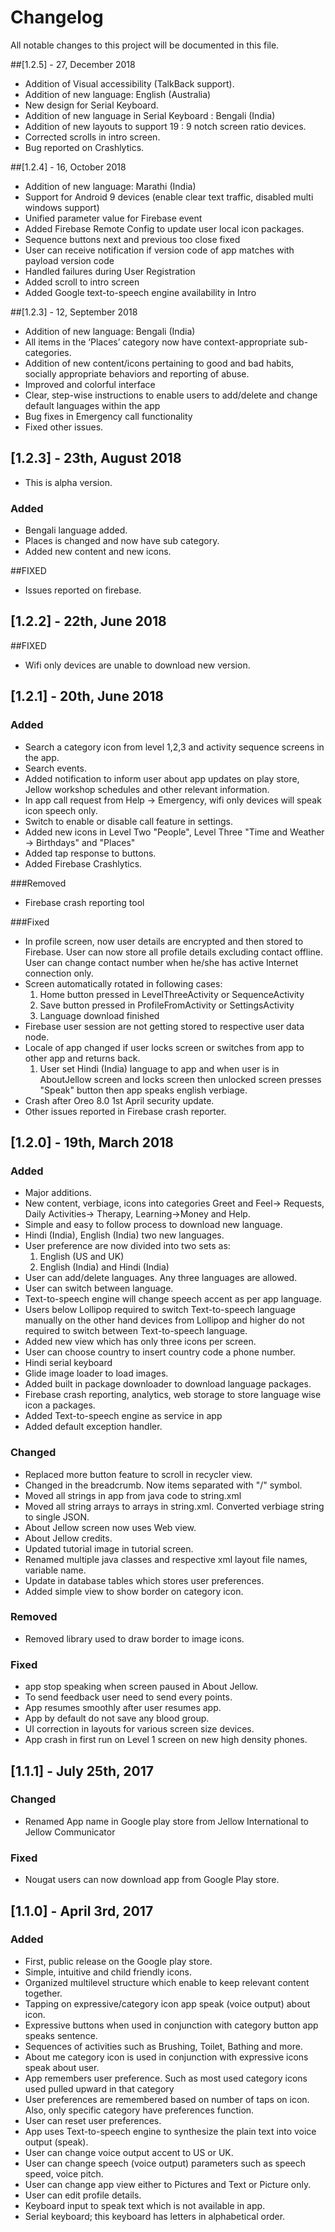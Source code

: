 # Changelog
All notable changes to this project will be documented in this file.

##[1.2.5]  - 27, December 2018
- Addition of Visual accessibility (TalkBack support).
- Addition of new language: English (Australia)
- New design for Serial Keyboard.
- Addition of new language in Serial Keyboard : Bengali (India)
- Addition of new layouts to support 19 : 9 notch screen ratio devices.
- Corrected scrolls in intro screen.
- Bug reported on Crashlytics.

##[1.2.4]  - 16, October 2018
- Addition of new language: Marathi (India)
- Support for Android 9 devices (enable clear text traffic, disabled multi windows support)
- Unified parameter value for Firebase event
- Added Firebase Remote Config to update user local icon packages.
- Sequence buttons next and previous too close fixed
- User can receive notification if version code of app matches with payload version code
- Handled failures during User Registration
- Added scroll to intro screen
- Added Google text-to-speech engine availability in Intro

##[1.2.3]  - 12, September 2018
- Addition of new language: Bengali (India)
- All items in the ‘Places’ category now have context-appropriate sub-categories.
- Addition of new content/icons pertaining to good and bad habits, socially appropriate behaviors and reporting of abuse.
- Improved and colorful interface
- Clear, step-wise instructions to enable users to add/delete and change default languages within the app
- Bug fixes in Emergency call functionality
- Fixed other issues.

## [1.2.3]  -  23th, August 2018
- This is alpha version.

### Added
- Bengali language added.
- Places is changed and now have sub category.
- Added new content and new icons.

##FIXED
- Issues reported on firebase.


## [1.2.2] -  22th, June 2018
##FIXED
- Wifi only devices are unable to download new version. 


## [1.2.1]  -  20th, June 2018
### Added
- Search a category icon from level 1,2,3 and activity sequence screens in the app.
- Search events.
- Added notification to inform user about app updates on play store, Jellow workshop schedules and other relevant information.
- In app call request from Help -> Emergency, wifi only devices will speak icon speech only.
- Switch to enable or disable call feature in settings.
- Added new icons in Level Two "People", Level Three
  "Time and Weather -> Birthdays" and "Places"
- Added tap response to buttons.
- Added Firebase Crashlytics.

###Removed
- Firebase crash reporting tool

###Fixed
- In profile screen, now user details are encrypted and then stored to Firebase.
  User can now store all profile details excluding contact offline. User can change contact
  number when he/she has active Internet connection only.
- Screen automatically rotated in following cases:
   1) Home button pressed in LevelThreeActivity or SequenceActivity
   2) Save button pressed in ProfileFromActivity or SettingsActivity
   3) Language download finished
- Firebase user session are not getting stored to respective user data node.
- Locale of app changed if user locks screen or switches from app to other app and returns back.
   1) User set Hindi (India) language to app and when user is in AboutJellow screen and locks screen
    then unlocked screen presses "Speak" button then app speaks english verbiage.
- Crash after Oreo 8.0 1st April security update.
- Other issues reported in Firebase crash reporter.

## [1.2.0]    -   19th, March 2018
### Added
- Major additions.
- New content, verbiage, icons into categories Greet and Feel-> Requests, Daily Activities-> Therapy,
  Learning->Money and Help.
- Simple and easy to follow process to download new language.
- Hindi (India), English (India) two new languages.
- User preference are now divided into two sets as:
   1) English (US and UK)
   2) English (India) and Hindi (India)
- User can add/delete languages. Any three languages are allowed.
- User can switch between language.
- Text-to-speech engine will change speech accent as per app language.
- Users below Lollipop required to switch Text-to-speech language manually on the other hand devices from
  Lollipop and higher do not required to switch between Text-to-speech language.
- Added new view which has only three icons per screen.
- User can choose country to insert country code a phone number.
- Hindi serial keyboard
- Glide image loader to load images.
- Added built in package downloader to download language packages.
- Firebase crash reporting, analytics, web storage to store language wise
  icon a packages.
- Added Text-to-speech engine as service in app
- Added default exception handler.
 


### Changed
- Replaced more button feature to scroll in recycler view.
- Changed in the breadcrumb. Now items separated with "/" symbol.
- Moved all strings in app from java code to string.xml
- Moved all string arrays to arrays in string.xml. 
  Converted verbiage string to single JSON.
- About Jellow screen now uses Web view.
- About Jellow credits.
- Updated tutorial image in tutorial screen.
- Renamed multiple java classes and respective xml layout file names, variable name.
- Update in database tables which stores user preferences.
- Added simple view to show border on category icon.


### Removed
- Removed library used to draw border to image icons.


### Fixed
- app stop speaking when screen paused in About Jellow.
- To send feedback user need to send every points.
- App resumes smoothly after user resumes app.
- App by default do not save any blood group.
- UI correction in layouts for various screen size devices.
- App crash in first run on Level 1 screen on new high density phones.


## [1.1.1] - July 25th, 2017
### Changed
- Renamed App name in Google play store from Jellow International to Jellow Communicator

### Fixed
- Nougat users can now download app from Google Play store.

## [1.1.0] - April 3rd, 2017
### Added
- First, public release on the Google play store.
- Simple, intuitive and child friendly icons.
- Organized multilevel structure which enable to keep relevant content together.
- Tapping on expressive/category icon app speak (voice output) about icon.
- Expressive buttons when used in conjunction with category button app speaks sentence.
- Sequences of activities such as Brushing, Toilet, Bathing and more.
- About me category icon is used in conjunction with expressive icons speak about user.
- App remembers user preference. Such as most used category icons used pulled upward 
  in that category
- User preferences are remembered based on number of taps on icon. Also, 
  only specific category have preferences function.
- User can reset user preferences.
- App uses Text-to-speech engine to synthesize the plain text into voice output (speak).
- User can change voice output accent to US or UK.
- User can change speech (voice output) parameters such as speech speed, voice pitch.
- User can change app view either to Pictures and Text or Picture only.
- User can edit profile details.
- Keyboard input to speak text which is not available in app.
- Serial keyboard; this keyboard has letters in alphabetical order.
